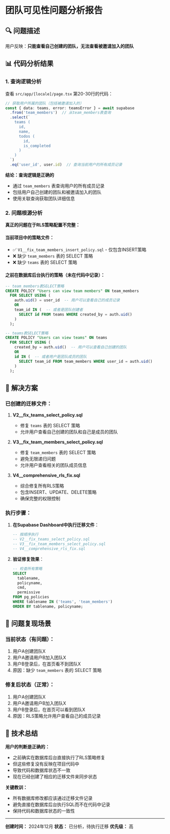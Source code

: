 # 团队可见性问题分析报告

## 🔍 问题描述

用户反映：**只能查看自己创建的团队，无法查看被邀请加入的团队**

## 📊 代码分析结果

### 1. 查询逻辑分析

查看 `src/app/[locale]/page.tsx` 第20-30行的代码：

```typescript
// 获取用户所属的团队（包括被邀请加入的）
const { data: teams, error: teamsError } = await supabase
  .from('team_members')  // 从team_members表查询
  .select(`
    teams (
      id,
      name,
      todos (
        id,
        is_completed
      )
    )
  `)
  .eq('user_id', user.id)  // 查询当前用户的所有成员记录
```

**结论：查询逻辑是正确的**
- 通过 `team_members` 表查询用户的所有成员记录
- 包括用户自己创建的团队和被邀请加入的团队
- 使用关联查询获取团队详细信息

### 2. 问题根源分析

**真正的问题在于RLS策略配置不完整：**

#### 当前项目中的策略文件：
- ✅ `V1__fix_team_members_insert_policy.sql` - 仅包含INSERT策略
- ❌ 缺少 `team_members` 表的 SELECT 策略
- ❌ 缺少 `teams` 表的 SELECT 策略

#### 之前在数据库后台执行的策略（未在代码中记录）：
```sql
-- team_members表SELECT策略
CREATE POLICY "Users can view team members" ON team_members
  FOR SELECT USING (
    auth.uid() = user_id  -- 用户可以查看自己的成员记录
    OR
    team_id IN (  -- 或者是团队创建者
      SELECT id FROM teams WHERE created_by = auth.uid()
    )
  );

-- teams表SELECT策略
CREATE POLICY "Users can view teams" ON teams
  FOR SELECT USING (
    created_by = auth.uid()  -- 用户可以查看自己创建的团队
    OR
    id IN (  -- 或者用户是团队成员的团队
      SELECT team_id FROM team_members WHERE user_id = auth.uid()
    )
  );
```

## 🎯 解决方案

### 已创建的迁移文件：

1. **V2__fix_teams_select_policy.sql**
   - 修复 `teams` 表的 SELECT 策略
   - 允许用户查看自己创建的团队和自己是成员的团队

2. **V3__fix_team_members_select_policy.sql**
   - 修复 `team_members` 表的 SELECT 策略
   - 避免无限递归问题
   - 允许用户查看相关的团队成员信息

3. **V4__comprehensive_rls_fix.sql**
   - 综合修复所有RLS策略
   - 包含INSERT、UPDATE、DELETE策略
   - 确保完整的权限控制

### 执行步骤：

1. **在Supabase Dashboard中执行迁移文件**：
   ```sql
   -- 按顺序执行
   -- V2__fix_teams_select_policy.sql
   -- V3__fix_team_members_select_policy.sql
   -- V4__comprehensive_rls_fix.sql
   ```

2. **验证修复效果**：
   ```sql
   -- 检查所有策略
   SELECT 
     tablename,
     policyname,
     cmd,
     permissive
   FROM pg_policies 
   WHERE tablename IN ('teams', 'team_members')
   ORDER BY tablename, policyname;
   ```

## 🔄 问题复现场景

### 当前状态（有问题）：
1. 用户A创建团队X
2. 用户A邀请用户B加入团队X
3. 用户B登录后，在首页看不到团队X
4. 原因：缺少 `team_members` 表的 SELECT 策略

### 修复后状态（正常）：
1. 用户A创建团队X
2. 用户A邀请用户B加入团队X
3. 用户B登录后，在首页可以看到团队X
4. 原因：RLS策略允许用户查看自己的成员记录

## 📝 技术总结

**用户的判断是正确的：**
- 之前确实在数据库后台直接执行了RLS策略修复
- 但这些修复没有反映在项目代码中
- 导致代码和数据库状态不一致
- 现在已经创建了相应的迁移文件来同步状态

**关键教训：**
- 所有数据库修改都应该通过迁移文件记录
- 避免直接在数据库后台执行SQL而不在代码中记录
- 保持代码和数据库状态的一致性

---

**创建时间：** 2024年12月
**状态：** 已分析，待执行迁移
**优先级：** 高